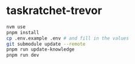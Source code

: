# taskratchet-trevor

```bash
nvm use
pnpm install
cp .env.example .env # and fill in the values
git submodule update --remote
pnpm run update-knowledge
pnpm run dev
```
